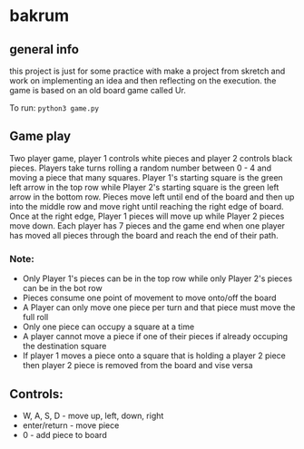 # bakrum

## general info
this project is just for some practice with make a project from skretch and work on implementing an idea and then reflecting on the execution. the game is based on an old board game called Ur.


To run:  ```python3 game.py```
## Game play

Two player game, player 1 controls white pieces and player 2 controls black pieces. Players take turns rolling a random number between 0 - 4 and moving a piece that many squares. Player 1's starting square is the green left arrow in the top row while Player 2's starting square is the green left arrow in the bottom row. Pieces move left until end of the board and then up into the middle row and move right until reaching the right edge of board. Once at the right edge, Player 1 pieces will move up while Player 2 pieces move down. Each player has 7 pieces and the game end when one player has moved all pieces through the board and reach the end of their path.

### Note:
- Only Player 1's pieces can be in the top row while only Player 2's pieces can be in the bot row
- Pieces consume one point of movement to move onto/off the board
- A Player can only move one piece per turn and that piece must move the full roll
- Only one piece can occupy a square at a time
- A player cannot move a piece if one of their pieces if already occuping the destination square
- If player 1 moves a piece onto a square that is holding a player 2 piece then player 2 piece is removed from the board and vise versa

## Controls:

- W, A, S, D - move up, left, down, right
- enter/return - move piece
- 0 - add piece to board
